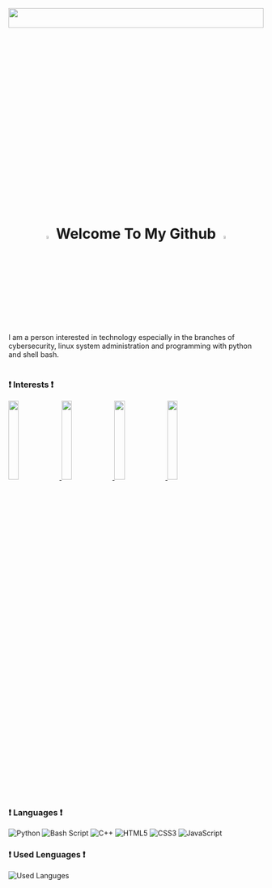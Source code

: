 <p align="center"><img width="100%" height="10%" src="https://www.bu.edu/hic/files/2021/04/ai-top-banner.jpeg"></p>
<h1 align="center">
  <img src="https://cdn.pixabay.com/photo/2017/06/25/03/07/trim-2439529_1280.png" width="4%">
    <b>Welcome To My Github</b>
  <img src="https://cdn.pixabay.com/photo/2017/06/25/03/07/trim-2439529_1280.png" width="4%">
</h1>
<br>
<article>
  I am a person interested in technology especially in the branches of cybersecurity, linux system administration and programming with python and shell bash.</article>
<br>

### ❗ Interests ❗
<a href="https://www.debian.org/index.es.html">
  <img src="https://www.vectorlogo.zone/logos/debian/debian-ar21.svg" height="20%" width="20%">
  <img src="https://www.vectorlogo.zone/logos/linux/linux-ar21.svg" height="20%" width="20%">
  <img src="https://www.vectorlogo.zone/logos/ubuntu/ubuntu-ar21.svg" height="20%" width="20%">
  <img src="https://www.vectorlogo.zone/logos/python/python-ar21.svg" height="20%" width="20%">
  
  
</a>


### ❗ Languages ❗
<!-- <img alt="" src=""/> -->
<p>
  <img alt="Python" src="https://img.shields.io/badge/-Python3-3776ab?style=flat-square&logo=PYTHON&logoColor=white"/>
  <img alt="Bash Script" src="https://img.shields.io/badge/-Shell%20Script-4eaa25?style=flat-square&logo=Linux&logoColor=white"/>
  <img alt="C++" src="https://img.shields.io/badge/-C++-f34b7d?style=flat-square&logo=CPlusPlus&logoColor=white"/>
  <img alt="HTML5" src="https://img.shields.io/badge/-HTML5-E34F26?style=flat-square&logo=html5&logoColor=white"/>
  <img alt="CSS3" src="https://img.shields.io/badge/-CSS3-264de4?style=flat-square&logo=CSS3&logoColor=white"/>
  <img alt="JavaScript" src="https://img.shields.io/badge/-JAVA%20SCRIPT-f0db4f?style=flat-square&logo=JAVASCRIPT&logoColor=white"/>
</p>
  
### ❗ Used Lenguages ❗
![Used Languges](https://github-readme-stats.vercel.app/api/top-langs/?username=argon3x&theme=react&layout=compact)
